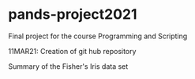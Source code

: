 # pands-project2021
Final project for the course Programming and Scripting

11MAR21: Creation of git hub repository 

Summary of the Fisher's Iris data set
